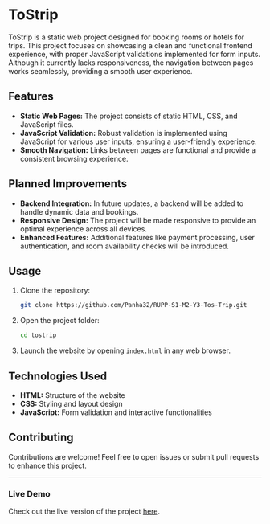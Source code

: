 # ToStrip

ToStrip is a static web project designed for booking rooms or hotels for trips. This project focuses on showcasing a clean and functional frontend experience, with proper JavaScript validations implemented for form inputs. Although it currently lacks responsiveness, the navigation between pages works seamlessly, providing a smooth user experience.

## Features

- **Static Web Pages:** The project consists of static HTML, CSS, and JavaScript files.
- **JavaScript Validation:** Robust validation is implemented using JavaScript for various user inputs, ensuring a user-friendly experience.
- **Smooth Navigation:** Links between pages are functional and provide a consistent browsing experience.

## Planned Improvements

- **Backend Integration:** In future updates, a backend will be added to handle dynamic data and bookings.
- **Responsive Design:** The project will be made responsive to provide an optimal experience across all devices.
- **Enhanced Features:** Additional features like payment processing, user authentication, and room availability checks will be introduced.

## Usage

1. Clone the repository:
   ```bash
   git clone https://github.com/Panha32/RUPP-S1-M2-Y3-Tos-Trip.git
   ```
2. Open the project folder:
   ```bash
   cd tostrip
   ```
3. Launch the website by opening `index.html` in any web browser.

## Technologies Used

- **HTML:** Structure of the website
- **CSS:** Styling and layout design
- **JavaScript:** Form validation and interactive functionalities

## Contributing

Contributions are welcome! Feel free to open issues or submit pull requests to enhance this project.

---

### Live Demo
Check out the live version of the project [here](https://tostrip.netlify.app/).

